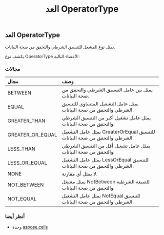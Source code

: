 ﻿---
title: العد OperatorType
second_title: Aspose.Cells for Python via .NET API المراجع
description:
type: docs
weight: 2290
url: /ar/python-net/aspose.cells/operatortype/
is_root: false
---
##  العد OperatorType
يمثل نوع المشغل للتنسيق الشرطي والتحقق من صحة البيانات.



يكشف نوع OperatorType الأعضاء التالية:

###  مجالات
| مجال| وصف|
| :- | :- |
| BETWEEN | يمثل بين عامل التنسيق الشرطي والتحقق من صحة البيانات.|
| EQUAL | يمثل عامل التشغيل المتساوي للتنسيق الشرطي والتحقق من صحة البيانات.|
| GREATER_THAN | يمثل عامل تشغيل أكبر من التنسيق الشرطي والتحقق من صحة البيانات.|
| GREATER_OR_EQUAL | يمثل عامل التشغيل GreaterOrEqual للتنسيق الشرطي والتحقق من صحة البيانات.|
| LESS_THAN | يمثل عامل تشغيل أقل من التنسيق الشرطي والتحقق من صحة البيانات.|
| LESS_OR_EQUAL | يمثل عامل التشغيل LessOrEqual للتنسيق الشرطي والتحقق من صحة البيانات.|
| NONE | لا يمثل أي مقارنة.|
| NOT_BETWEEN | يمثل مشغل NotBetween للصيغة الشرطية والتحقق من صحة البيانات.|
| NOT_EQUAL |يمثل عامل التشغيل NotEqual للتنسيق الشرطي والتحقق من صحة البيانات.|



###  أنظر أيضا
* وحدة [aspose.cells](..)

